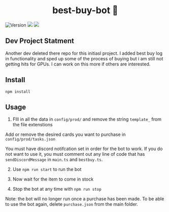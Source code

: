 <h1 align="center">best-buy-bot 🎯</h1>
<p>
  <img alt="Version" src="https://img.shields.io/badge/version-0.1.0-blue.svg?cacheSeconds=2592000" />
  <img src="https://img.shields.io/badge/npm-%3E%3D5.5.0-blue.svg" />
  <img src="https://img.shields.io/badge/node-%3E%3D9.3.0-blue.svg" />
</p>

## Dev Project Statment
Another dev deleted there repo for this initiasl project. 
I added best buy log in functionality and sped up some of the process of buying but i am still not getting hits for GPUs. 
I can work on this more if others are interested. 


## Install
`npm install`

## Usage

1. FIll in all the data in `config/prod/` and remove the string `template_` from the file extenstions
  
Add or remove the desired cards you want to purchase in `config/prod/tasks.json`

You must have discord notifcation set in order for the bot to work. If you do not want to use it, you must comment out any line of code that has `sendDiscordMessage` in `main.ts` and `bestbuy.ts`.

2. Use `npm run start` to run the bot

3. Now wait for the item to come in stock

4. Stop the bot at any time with `npm run stop`

Note: the bot will no longer run once a purchase has been made. To be able to use the bot again, delete `purchase.json` from the main folder.
